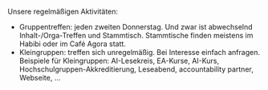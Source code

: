 Unsere regelmäßigen Aktivitäten:
 - Gruppentreffen: jeden zweiten Donnerstag. Und zwar ist abwechselnd Inhalt-/Orga-Treffen  und Stammtisch. Stammtische finden meistens im Habibi oder im Café Agora statt.
 - Kleingruppen: treffen sich unregelmäßig. Bei Interesse einfach anfragen. Beispiele für Kleingruppen:
AI-Lesekreis, EA-Kurse, AI-Kurs, Hochschulgruppen-Akkreditierung, Leseabend, accountability partner, Webseite, ...
